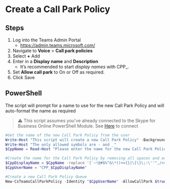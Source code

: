 # Create a Call Park Policy

## Steps
1. Log into the Teams Admin Portal 
   - https://admin.teams.microsoft.com/ 
1. Navigate to **Voice** > **Call park policies** 
1. Select **+** Add 
1. Enter in a **Display name** and **Description** 
   - It’s recommended to start *display names* with CPP_. 
1. Set **Allow call park** to On or Off as required.
1. Click Save 

## PowerShell
The script will prompt for a name to use for the new Call Park Policy and will auto-format the name as required

> ⚠ This script assumes you've already connected to the Skype for Business Online PowerShell Module. See [Here](connecting-to-sfbo-ps-module.md) to connect

````PowerShell
#Get the name of the new Call Park Policy from the user
Write-Host "This script will create a new Call Park Policy" -BackgroundColor Yellow -ForegroundColor Black
Write-Host "The only allowed symbols are - and _"
$CppName = Read-Host "Please enter the name for the new Call Park Policy"

#Create the name for the Call Park Policy by removing all spaces and adding CPP_ to the start
$CppDisplayName = $CppName -replace '[`~!@#$%^&\*()+={}|\[\]\;:\''",/<>?]',''
$CppUserName = "CPP_$CppDisplayName"

#Create a new Call Park Policy Queue
New-CsTeamsCallParkPolicy -Identity "$CppUserName" -AllowCallPark $true
````
